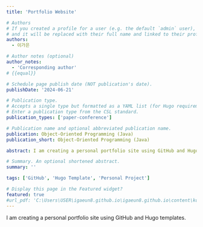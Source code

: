 ```yaml
---
title: 'Portfolio Website'

# Authors
# If you created a profile for a user (e.g. the default `admin` user), write the username (folder name) here
# and it will be replaced with their full name and linked to their profile.
authors:
  - 이가은

# Author notes (optional)
author_notes:
  - 'Corresponding author'
# {{equal}}

# Schedule page publish date (NOT publication's date).
publishDate: '2024-06-21'

# Publication type.
# Accepts a single type but formatted as a YAML list (for Hugo requirements).
# Enter a publication type from the CSL standard.
publication_types: ['paper-conference']

# Publication name and optional abbreviated publication name.
publication: Object-Oriented Programming (Java)
publication_short: Object-Oriented Programming (Java)

abstract: I am creating a personal portfolio site using GitHub and Hugo templates.

# Summary. An optional shortened abstract.
summary: ''

tags: ['GitHub', 'Hugo Template', 'Personal Project']

# Display this page in the Featured widget?
featured: true
#url_pdf: 'C:\Users\USER\igaeun8.github.io\igaeun8.github.io\content\ko\publication\0008-Self-mutating Network For Domain Adaptive Segmentation In Aerial Images copy\0008-Self-Mutating Network for Domain Adaptive Segmentation in Aerial Images.pdf'
---
```

I am creating a personal portfolio site using GitHub and Hugo templates.
